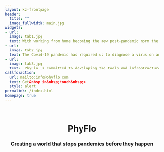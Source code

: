 ```yaml
---
layout: kz-frontpage
header:
  title: ""
  image_fullwidth: main.jpg
widgets:
- url:
  image: tab1.jpg
  text: With working from home becoming the new post-pandemic norm the question arises, what to do with empty office spaces. PhyFlo has developed expertise in converting office spaces into premium biolabs for startups.
- url:
  image: tab2.jpg
  text: The Covid-19 pandemic has required us to diagnose a virus on an unprecedented scale. PhyFlo provides expert consulting services to help labs meet their high-throughput demands.
- url:
  image: tab3.jpg
  text:  PhyFlo is committed to developing the tools and infrastructure that means we are ready to stop future outbreaks before they become global pandemics.
callforaction:
  url: mailto:info@phyflo.com
  text: Get&nbsp;in&nbsp;touch&nbsp;>
  style: alert
permalink: /index.html
homepage: true
---
```


<br/>
<center> 
  <h1>PhyFlo</h1>
  <h3>Creating a world that stops pandemics before they happen</h3>
</center>
<br/>
<br/>

